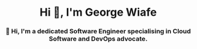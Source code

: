 <h1 align="center">Hi 👋, I'm George Wiafe</h1>
<h3 align="center"> 👋 Hi, I'm a dedicated Software Engineer specialising in Cloud Software and DevOps advocate.</h3>